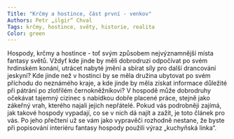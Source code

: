 ```yaml
---
Title: "Krčmy a hostince, část první - venkov"
Authors: Petr „ilgir“ Chval
Tags: krčmy, hostince, světy, historie, realita
Color: green
---
```

Hospody, krčmy a hostince - toť svým způsobem
nejvýznamnější místa fantasy světů. Vždyť kde
jinde by měli dobrodruzi odpočívat po svém hrdinském
konání, utrácet nabyté jmění a sbírat
síly pro další drancování jeskyní? Kde jinde než
v hostinci by se měla družina ubytovat po svém
příchodu do neznámého kraje, a kde jinde by
měla získat informace důležité při pátrání po
zlotřilém černokněžníkovi? V hospodě může
dobrodruhy očekávat tajemný cizinec s nabídkou
dobře placené práce, stejně jako zákeřný
vrah, kterého najali jejich nepřátelé.
Pokud vás podrobněji zajímá, jak takové hospody
vypadají, co se v nich dá najít a zažít, je
toto článek pro vás. Po jeho přečtení už se vám
jako vypravěči rozhodně nestane, že byste při
popisování interiéru fantasy hospody použili
výraz „kuchyňská linka“.
